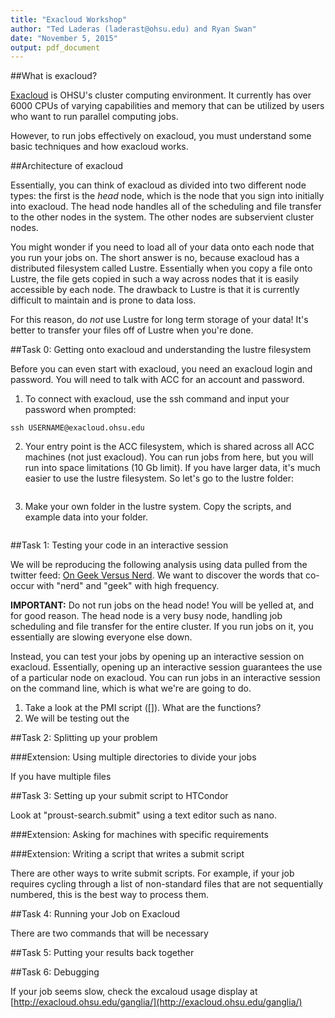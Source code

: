 ```yaml
---
title: "Exacloud Workshop"
author: "Ted Laderas (laderast@ohsu.edu) and Ryan Swan"
date: "November 5, 2015"
output: pdf_document
---
```


##What is exacloud?

[Exacloud](http://exainfo.ohsu.edu) is OHSU's cluster computing environment. It currently has over 6000 CPUs of varying capabilities and memory that can be utilized by users who want to run parallel computing jobs.

However, to run jobs effectively on exacloud, you must understand some basic techniques and how exacloud works.

##Architecture of exacloud

Essentially, you can think of exacloud as divided into two different node types: the first is the *head* node, which is the node that you sign into initially into exacloud. The head node handles all of the scheduling and file transfer to the other nodes in the system. The other nodes are subservient cluster nodes.

You might wonder if you need to load all of your data onto each node that you run your jobs on. The short answer is no, because exacloud has a distributed filesystem called Lustre. Essentially when you copy a file onto Lustre, the file gets copied in such a way across nodes that it is easily accessible by each node. The drawback to Lustre is that it is currently difficult to maintain and is prone to data loss.

For this reason, do *not* use Lustre for long term storage of your data! It's better to transfer your files off of Lustre when you're done.

##Task 0: Getting onto exacloud and understanding the lustre filesystem

Before you can even start with exacloud, you need an exacloud login and password. You will need to talk with ACC for an account and password.

1. To connect with exacloud, use the ssh command and input your password when prompted:

```
ssh USERNAME@exacloud.ohsu.edu
```

2. Your entry point is the ACC filesystem, which is shared across all ACC machines (not just exacloud). You can run jobs from here, but you will run into space limitations (10 Gb limit). If you have larger data, it's much easier to use the lustre filesystem. So let's go to the lustre folder:

```
```

3. Make your own folder in the lustre system. Copy the scripts, and example data into your folder.

```
```

##Task 1: Testing your code in an interactive session

We will be reproducing the following analysis using data pulled from the twitter feed: [On Geek Versus Nerd](https://slackprop.wordpress.com/2013/06/03/on-geek-versus-nerd/). We want to discover the words that co-occur with "nerd" and "geek" with high frequency.

**IMPORTANT:** Do not run jobs on the head node! You will be yelled at, and for good reason. The head node is a very busy node, handling job scheduling and file transfer for the entire cluster. If you run jobs on it, you essentially are slowing everyone else down.

Instead, you can test your jobs by opening up an interactive session on exacloud. Essentially, opening up an interactive session guarantees the use of a particular node on exacloud. You can run jobs in an interactive session on the command line, which is what we're are going to do.

1. Take a look at the PMI script ([]). What are the functions?
2. We will be testing out the 

##Task 2: Splitting up your problem



###Extension: Using multiple directories to divide your jobs

If you have multiple files

##Task 3: Setting up your submit script to HTCondor

Look at "proust-search.submit" using a text editor such as nano.

###Extension: Asking for machines with specific requirements

###Extension: Writing a script that writes a submit script

There are other ways to write submit scripts. For example, if your job requires cycling through a list of non-standard files that are not sequentially numbered, this is the best way to process them.

##Task 4: Running your Job on Exacloud

There are two commands that will be necessary

##Task 5: Putting your results back together

##Task 6: Debugging

If your job seems slow, check the excaloud usage display at [http://exacloud.ohsu.edu/ganglia/](http://exacloud.ohsu.edu/ganglia/)
